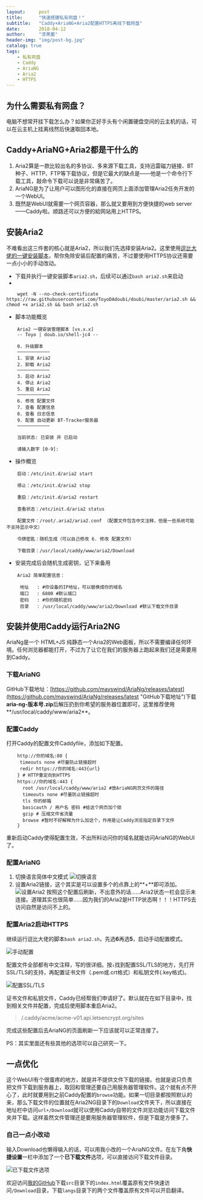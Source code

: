 ```yaml
---
layout:     post
title:      "快速搭建私有网盘！"
subtitle:   "Caddy+AriaNG+Aria2配置HTTPS离线下载网盘"
date:       2018-04-12
author:     "漆黑菌"
header-img: "img/post-bg.jpg"
catalog: true
tags:
    - 私有网盘
    - Caddy
    - AriaNG
    - Aria2
    - HTTPS
---
```


## 为什么需要私有网盘？
电脑不想常开挂下载怎么办？如果你正好手头有个闲置硬盘空间的云主机的话，可以在云主机上挂离线然后快速取回本地。

## Caddy+AriaNG+Aria2都是干什么的
1. Aria2算是一款比较出名的多协议、多来源下载工具，支持迅雷磁力链接、BT种子、HTTP、FTP等下载协议，但是它最大的缺点是——他是一个命令行下载工具，敲命令下载可以说是非常痛苦了。
2. AriaNG是为了让用户可以图形化的直接在网页上面添加管理Aria2任务开发的一个WebUI。
3. 既然是WebUI就需要一个网页容器，那么就又要用到方便快捷的web server——Caddy啦。顺路还可以方便的給网站用上HTTPS。

## 安装Aria2
不难看出这三件套的核心就是Aria2，所以我们先选择安装Aria2。这里使用[逗比大佬的一键安装脚本](https://doub.io/shell-jc4/#%E4%BD%BF%E7%94%A8%E8%AF%B4%E6%98%8E "逗比大佬的一键安装脚本")，帮你免除安装后配置的痛苦，不过要使用HTTPS协议还需要一点小小的手动改动。

- 下载并执行一键安装脚本`aria2.sh`，后续可以通过`bash aria2.sh`来启动
- 
```
    wget -N --no-check-certificate https://raw.githubusercontent.com/ToyoDAdoubi/doubi/master/aria2.sh && chmod +x aria2.sh && bash aria2.sh
```

- 脚本功能概览 

```
    Aria2 一键安装管理脚本 [vx.x.x]
    -- Toyo | doub.io/shell-jc4 --
     
    0. 升级脚本
    ————————————
    1. 安装 Aria2
    2. 卸载 Aria2
    ————————————
    3. 启动 Aria2
    4. 停止 Aria2
    5. 重启 Aria2
    ————————————
    6. 修改 配置文件
    7. 查看 配置信息
    8. 查看 日志信息
    9. 配置 自动更新 BT-Tracker服务器
    ————————————
     
    当前状态: 已安装 并 已启动
     
    请输入数字 [0-9]:
```

- 操作概览

```
    启动：/etc/init.d/aria2 start
    
    停止：/etc/init.d/aria2 stop
    
    重启：/etc/init.d/aria2 restart
    
    查看状态：/etc/init.d/aria2 status
    
    配置文件：/root/.aria2/aria2.conf （配置文件包含中文注释，但是一些系统可能不支持显示中文）
    
    令牌密匙：随机生成（可以自己修改 6. 修改 配置文件）
    
    下载目录：/usr/local/caddy/www/aria2/Download
```

- 安装完成后会随机生成密钥，记下来备用

```
    Aria2 简单配置信息：
    
     地址   : #你设备的IP地址，可以替换成你的域名
     端口   : 6800 #默认端口
     密码   : #你的随机密码
     目录   : /usr/local/caddy/www/aria2/Download #默认下载文件目录
```

## 安装并使用Caddy运行Aria2NG
AriaNg是一个 HTML+JS 纯静态一个Aria2的Web面板，所以不需要编译任何环境。任何浏览器都能打开，不过为了让它在我们的服务器上跑起来我们还是需要用到Caddy。

### 下载AriaNG
GitHub下载地址：[https://github.com/mayswind/AriaNg/releases/latest](https://github.com/mayswind/AriaNg/releases/latest "GitHub下载地址")下载**aria-ng-版本号.zip**后解压扔到你希望的服务器位置即可，这里推荐使用**/usr/local/caddy/www/aria2**。

### 配置Caddy
打开Caddy的配置文件Caddyfile，添加如下配置。
```
    http://你的域名:80 {
     timeouts none #尽量防止链接超时
     redir https://你的域名:443{url}
    } # HTTP重定向到HTTPS
    https://你的域名:443 {
      root /usr/local/caddy/www/aria2 #放AriaNG网页文件的路径
      timeouts none #尽量防止链接超时
      tls 你的邮箱
      basicauth / 用户名 密码 #给这个网页加个锁
      gzip # 压缩文件省流量
      browse #暂时不好解释为什么加这个，作用是让Caddy浏览指定目录下文件
    }

```
重新启动Caddy使得配置生效，不出所料访问你的域名就能访问AriaNG的WebUI了。

### 配置AriaNG
1. 切换语言简体中文模式
![切换语言](https://cl.ly/0F202i35470H/download/Image%202018-04-12%20at%2011.45.33%20PM.png)
2. 设置Aria2链接，这个其实是可以设置多个的点靠上的**+**即可添加。
![设置Aria2](https://cl.ly/3O0f0m1u1P2X/download/Image%202018-04-12%20at%2011.50.31%20PM.png)
按照这个配置后刷新，不出意外的话……Aria2状态一栏会显示未连接。道理其实也很简单……因为我们的Aria2是HTTP状态啊！！！HTTPS去访问自然是访问不上的。

### 配置Aria2启动HTTPS
继续运行逗比大佬的脚本`bash aria2.sh`，先选**6**再选**5**，启动手动配置模式。

![手动配置](https://cl.ly/470N3d3Y0s27/download/Image%202018-04-13%20at%2012.00.12%20AM.png)

配置文件全部都有中文注释，写的很详细。按`↓`找到配置SSL/TLS的地方，先打开SSL/TLS的支持，再配置证书文件（.pem或.crt格式）和私钥文件(.key格式)。

![配置SSL/TLS](https://cl.ly/0j290D2d123W/download/Image%202018-04-13%20at%2012.03.55%20AM.png)

证书文件和私钥文件，Caddy已经帮我们申请好了。默认就在在如下目录中，找到相关文件并配置，完成后使用脚本重启Aria2。
> /.caddy/acme/acme-v01.api.letsencrypt.org/sites

完成这些配置后去AriaNG的页面刷新一下应该就可以正常连接了。

PS：其实里面还有些其他的选项可以自己研究一下。

## 一点优化
这个WebUI有个很蛋疼的地方，就是并不提供文件下载的链接。也就是说只负责把文件下载到服务器上，取回和管理还要自己用服务器管理软件。这个就有点不开心了，此时就要用到之前Caddy配置的`browse`功能。如果一切目录都按照默认的来，那么下载文件的位置就在Aria2NG目录下的`Download`文件夹下，所以直接在地址栏中访问`url+/Download`就可以使用Caddy自带的文件浏览功能访问下载文件夹并下载。这样虽然文件管理还是要用服务器管理软件，但是下载是方便多了。

### 自己一点小改动
输入Download也懒得输入的话，可以用我小改的一个AriaNG文件。在左下角**快捷设置**一栏中添加了一个**已下载文件**选项，可以直接访问下载文件目录。

![已下载文件选项](https://cl.ly/022I153x472B/download/Image%202018-04-13%20at%2012.20.53%20AM.png)

欢迎访问[我的GitHub](https://github.com/DarknessChaser/AriaNg "我的GitHub")下载`src`目录下的`index.html`覆盖原有文件快速访问`/Download`目录，下载`langs`目录下的两个文件覆盖原有文件可以开启翻译。